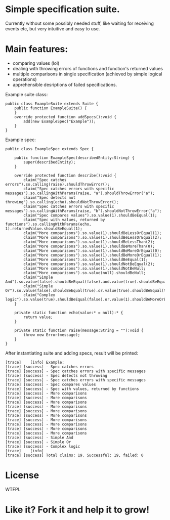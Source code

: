 # Simple specification suite. 
Currently without some possibly needed stuff, like waiting for receiving events etc, but very intuitive and easy to use.
# Main features:
- comparing values (lol)
- dealing with throwing errors of functions and function's returned values
- multiple comparisons in single specification (achieved by simple logical operations)
- apprehensible desriptions of failed specifications.

Example suite class:

    public class ExampleSuite extends Suite {
        public function ExampleSuite() {
        }
        override protected function addSpecs():void {
            add(new ExampleSpec("Example"));
        }
    }
    
Example spec:

    public class ExampleSpec extends Spec {
    
        public function ExampleSpec(describedEntity:String) {
            super(describedEntity);
        }

        override protected function describe():void {
            claim("Spec catches errors").so.calling(raise).shouldThrowError();
            claim("Spec catches errors with specific messages").so.callingWithParams(raise, "a").shouldThrowError("a");
            claim("Spec detects not throwing").so.calling(echo).shouldNotThrowError();
            claim("Spec catches errors with specific messages").so.callingWithParams(raise, "b").shouldNotThrowError("a");
            claim("Spec compares values").so.value(1).shouldBeEqual(1);
            claim("Spec with values, returned by functions").so.callingWithParams(echo, 1).returnedValue.shouldBeEqual(1);
            claim("More comparisons").so.value(1).shouldBeLessOrEqual(1);
            claim("More comparisons").so.value(1).shouldBeLessOrEqual(2);
            claim("More comparisons").so.value(1).shouldBeLessThan(2);
            claim("More comparisons").so.value(1).shouldBeMoreThan(0);
            claim("More comparisons").so.value(1).shouldBeMoreOrEqual(0);
            claim("More comparisons").so.value(1).shouldBeMoreOrEqual(1);
            claim("More comparisons").so.value(1).shouldBeEqual(1);
            claim("More comparisons").so.value(1).shouldNotBeEqual(2);
            claim("More comparisons").so.value(1).shouldNotBeNull;
            claim("More comparisons").so.value(null).shouldBeNull;
            claim("Simple And").so.value(false).shouldBeEqual(false).and.value(true).shouldBeEqual(true);
            claim("Simple Or").so.value(false).shouldBeEqual(true).or.value(true).shouldBeEqual(true);
            claim("Complex logic").so.value(true).shouldBeEqual(false).or.value(1).shouldBeMoreOrEqual(-4).and.calling(raise).shouldThrowError();
        }
    
        private static function echo(value:* = null):* {
            return value;
        }

        private static function raise(message:String = ""):void {
            throw new Error(message);
        }
    }
    
After instantiating suite and adding specs, result will be printed:

    [trace]    [info] Example:
    [trace] [success] - Spec catches errors
    [trace] [success] - Spec catches errors with specific messages
    [trace] [success] - Spec detects not throwing
    [trace] [success] - Spec catches errors with specific messages
    [trace] [success] - Spec compares values
    [trace] [success] - Spec with values, returned by functions
    [trace] [success] - More comparisons
    [trace] [success] - More comparisons
    [trace] [success] - More comparisons
    [trace] [success] - More comparisons
    [trace] [success] - More comparisons
    [trace] [success] - More comparisons
    [trace] [success] - More comparisons
    [trace] [success] - More comparisons
    [trace] [success] - More comparisons
    [trace] [success] - More comparisons
    [trace] [success] - Simple And
    [trace] [success] - Simple Or
    [trace] [success] - Complex logic
    [trace]    [info]
    [trace] [success] Total claims: 19. Successful: 19, failed: 0

# License
WTFPL
# Like it? Fork it and help it to grow!